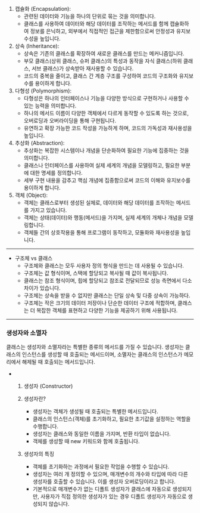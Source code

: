 1. 캡슐화 (Encapsulation):
    - 관련된 데이터와 기능을 하나의 단위로 묶는 것을 의미합니다.
    - 클래스를 사용하여 데이터와 해당 데이터를 조작하는 메서드를 함께 캡슐화하여 정보를 은닉하고, 외부에서 직접적인 접근을 제한함으로써 안정성과 유지보수성을 높입니다.
2. 상속 (Inheritance):
    - 상속은 기존의 클래스를 확장하여 새로운 클래스를 만드는 메커니즘입니다.
    - 부모 클래스(상위 클래스, 슈퍼 클래스)의 특성과 동작을 자식 클래스(하위 클래스, 서브 클래스)가 상속받아 재사용할 수 있습니다.
    - 코드의 중복을 줄이고, 클래스 간 계층 구조를 구성하여 코드의 구조화와 유지보수를 용이하게 합니다.
3. 다형성 (Polymorphism):
    - 다형성은 하나의 인터페이스나 기능을 다양한 방식으로 구현하거나 사용할 수 있는 능력을 의미합니다.
    - 하나의 메서드 이름이 다양한 객체에서 다르게 동작할 수 있도록 하는 것으로, 오버로딩과 오버라이딩을 통해 구현됩니다.
    - 유연하고 확장 가능한 코드 작성을 가능하게 하며, 코드의 가독성과 재사용성을 높입니다.
4. 추상화 (Abstraction):
    - 추상화는 복잡한 시스템이나 개념을 단순화하여 필요한 기능에 집중하는 것을 의미합니다.
    - 클래스나 인터페이스를 사용하여 실제 세계의 개념을 모델링하고, 필요한 부분에 대한 명세를 정의합니다.
    - 세부 구현 내용을 감추고 핵심 개념에 집중함으로써 코드의 이해와 유지보수를 용이하게 합니다.
5. 객체 (Object):
    - 객체는 클래스로부터 생성된 실체로, 데이터와 해당 데이터를 조작하는 메서드를 가지고 있습니다.
    - 객체는 상태(데이터)와 행동(메서드)을 가지며, 실제 세계의 개체나 개념을 모델링합니다.
    - 객체들 간의 상호작용을 통해 프로그램이 동작하고, 모듈화와 재사용성을 높입니다.
---
- 구조체 vs 클래스
    - 구조체와 클래스는 모두 사용자 정의 형식을 만드는 데 사용될 수 있습니다.
    - 구조체는 값 형식이며, 스택에 할당되고 복사될 때 값이 복사됩니다.
    - 클래스는 참조 형식이며, 힙에 할당되고 참조로 전달되므로 성능 측면에서 다소 차이가 있습니다.
    - 구조체는 상속을 받을 수 없지만 클래스는 단일 상속 및 다중 상속이 가능하다.
    - 구조체는 작은 크기의 데이터 저장이나 단순한 데이터 구조에 적합하며, 클래스는 더 복잡한 객체를 표현하고 다양한 기능을 제공하기 위해 사용됩니다.
---
### **생성자와 소멸자**

클래스는 생성자와 소멸자라는 특별한 종류의 메서드를 가질 수 있습니다. 생성자는 클래스의 인스턴스를 생성할 때 호출되는 메서드이며, 소멸자는 클래스의 인스턴스가 메모리에서 해제될 때 호출되는 메서드입니다.

- 1. 생성자 (Constructor)
    
    1. 생성자란?
        - 생성자는 객체가 생성될 때 호출되는 특별한 메서드입니다.
        - 클래스의 인스턴스(객체)를 초기화하고, 필요한 초기값을 설정하는 역할을 수행합니다.
        - 생성자는 클래스와 동일한 이름을 가지며, 반환 타입이 없습니다.
        - 객체를 생성할 때 new 키워드와 함께 호출됩니다.
    2. 생성자의 특징
        - 객체를 초기화하는 과정에서 필요한 작업을 수행할 수 있습니다.
        - 생성자는 여러 개 정의할 수 있으며, 매개변수의 개수와 타입에 따라 다른 생성자를 호출할 수 있습니다. 이를 생성자 오버로딩이라고 합니다.
        - 기본적으로 매개변수가 없는 디폴트 생성자가 클래스에 자동으로 생성되지만, 사용자가 직접 정의한 생성자가 있는 경우 디폴트 생성자가 자동으로 생성되지 않습니다.